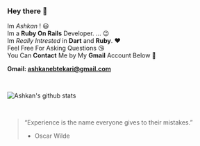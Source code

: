 ### Hey there 👋

Im *Ashkan* ! :smiley: <br>
Im a **Ruby On Rails** Developer. ... :wink: <br>
Im *Really Intrested* in **Dart** and **Ruby**. :heart: <br>
Feel Free For Asking Questions :kissing_heart: <br>
You Can **Contact** Me by My **Gmail** Account Below :facepunch: <br>

**Gmail: ashkanebtekari@gmail.com**

<br>

![Ashkan's github stats](https://github-readme-stats.vercel.app/api?username=Chamepp&show_icons=true&theme=default)

<br>

> “Experience is the name everyone gives to their mistakes.”
> -  Oscar Wilde

<br>
